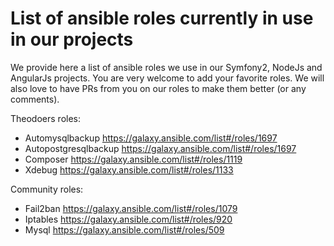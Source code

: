 List of ansible roles currently in use in our projects
======================================================
We provide here a list of ansible roles we use in our Symfony2, NodeJs and AngularJs projects. You are very welcome to add your favorite roles. We will also love to have PRs from you on our roles to make them better (or any comments).

Theodoers roles:

* Automysqlbackup https://galaxy.ansible.com/list#/roles/1697
* Autopostgresqlbackup https://galaxy.ansible.com/list#/roles/1697
* Composer https://galaxy.ansible.com/list#/roles/1119
* Xdebug https://galaxy.ansible.com/list#/roles/1133

Community roles:

* Fail2ban https://galaxy.ansible.com/list#/roles/1079
* Iptables https://galaxy.ansible.com/list#/roles/920
* Mysql https://galaxy.ansible.com/list#/roles/509
